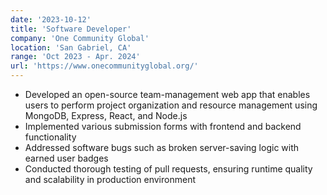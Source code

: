 ```yaml
---
date: '2023-10-12'
title: 'Software Developer'
company: 'One Community Global'
location: 'San Gabriel, CA'
range: 'Oct 2023 - Apr. 2024'
url: 'https://www.onecommunityglobal.org/'
---
```


- Developed an open-source team-management web app that enables users to perform project organization and resource management using MongoDB, Express, React, and Node.js
- Implemented various submission forms with frontend and backend functionality
- Addressed software bugs such as broken server-saving logic with earned user badges
- Conducted thorough testing of pull requests, ensuring runtime quality and scalability in production environment
